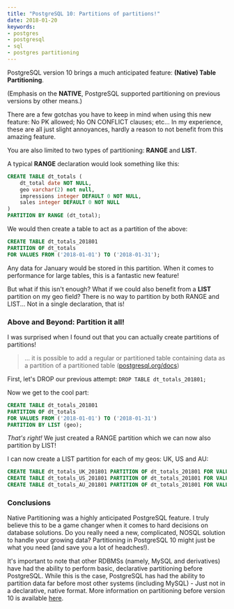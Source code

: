 ```yaml
---
title: "PostgreSQL 10: Partitions of partitions!"
date: 2018-01-20
keywords:
- postgres
- postgresql
- sql
- postgres partitioning
---
```


PostgreSQL version 10 brings a much anticipated feature: **(Native) Table Partitioning**.

(Emphasis on the **NATIVE**, PostgreSQL supported partitioning on previous versions by
other means.)

There are a few gotchas you have to keep in mind when using this new feature: No PK allowed;
No ON CONFLICT clauses; etc... In my experience, these are all just slight annoyances,
hardly a reason to not benefit from this amazing feature.

You are also limited to two types of partitioning: **RANGE** and **LIST**.

A typical **RANGE** declaration would look something like this:

```sql
CREATE TABLE dt_totals (
    dt_total date NOT NULL,
    geo varchar(2) not null,
    impressions integer DEFAULT 0 NOT NULL,
    sales integer DEFAULT 0 NOT NULL
)
PARTITION BY RANGE (dt_total);
```

We would then create a table to act as a partition of the above:

```sql
CREATE TABLE dt_totals_201801
PARTITION OF dt_totals
FOR VALUES FROM ('2018-01-01') TO ('2018-01-31');
```

Any data for January would be stored in this partition. When it comes to performance
for large tables, this is a fantastic new feature!

But what if this isn't enough? What if we could also benefit from a **LIST**
partition on my geo field? There is no way to partition by both RANGE and LIST... Not in
a single declaration, that is!

### Above and Beyond: Partition it all!

I was surprised when I found out that you can actually create partitions of partitions!

>... it is possible to add a regular or partitioned table containing data as a partition of a partitioned table
([postgresql.org/docs](https://www.postgresql.org/docs/10/static/ddl-partitioning.html))

First, let's DROP our previous attempt: ```DROP TABLE dt_totals_201801;```

Now we get to the cool part:

```sql
CREATE TABLE dt_totals_201801
PARTITION OF dt_totals
FOR VALUES FROM ('2018-01-01') TO ('2018-01-31')
PARTITION BY LIST (geo);
```

*That's right!* We just created a RANGE partition which we can now also partition by LIST!

I can now create a LIST partition for each of my geos: UK, US and AU:

```sql
CREATE TABLE dt_totals_UK_201801 PARTITION OF dt_totals_201801 FOR VALUES IN ('UK');
CREATE TABLE dt_totals_US_201801 PARTITION OF dt_totals_201801 FOR VALUES IN ('US');
CREATE TABLE dt_totals_AU_201801 PARTITION OF dt_totals_201801 FOR VALUES IN ('AU');
```

### Conclusions

Native Partitioning was a highly anticipated PostgreSQL feature. I truly believe this to
be a game changer when it comes to hard decisions on database solutions.
Do you really need a new, complicated, NOSQL solution to handle your growing data?
Partitioning in PostgreSQL 10 might just be what you need (and save you a lot of headches!).

It's important to note that other RDBMSs (namely, MySQL and derivatives)
have had the ability to perform basic, declarative partitioning before PostgreSQL.
While this is the case, PostgreSQL has had the ability to partition data far before most
other systems (including MySQL) - Just not in a declarative, native format.
More information on partitioning before version 10 is available [here](https://www.postgresql.org/docs/9.6/static/ddl-partitioning.html).